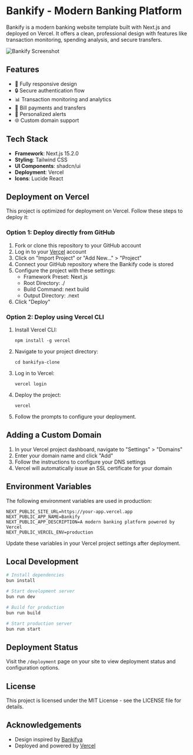 # Bankify - Modern Banking Platform

Bankify is a modern banking website template built with Next.js and deployed on Vercel. It offers a clean, professional design with features like transaction monitoring, spending analysis, and secure transfers.

![Bankify Screenshot](https://ext.same-assets.com/2467056450/1798686321.png)

## Features

- 📱 Fully responsive design
- 🔒 Secure authentication flow
- 📊 Transaction monitoring and analytics
- 💸 Bill payments and transfers
- 🔔 Personalized alerts
- 🌐 Custom domain support

## Tech Stack

- **Framework**: Next.js 15.2.0
- **Styling**: Tailwind CSS
- **UI Components**: shadcn/ui
- **Deployment**: Vercel
- **Icons**: Lucide React

## Deployment on Vercel

This project is optimized for deployment on Vercel. Follow these steps to deploy it:

### Option 1: Deploy directly from GitHub

1. Fork or clone this repository to your GitHub account
2. Log in to your [Vercel](https://vercel.com/) account
3. Click on "Import Project" or "Add New..." > "Project"
4. Connect your GitHub repository where the Bankify code is stored
5. Configure the project with these settings:
   - Framework Preset: Next.js
   - Root Directory: ./
   - Build Command: next build
   - Output Directory: .next
6. Click "Deploy"

### Option 2: Deploy using Vercel CLI

1. Install Vercel CLI:
   ```
   npm install -g vercel
   ```

2. Navigate to your project directory:
   ```
   cd bankifya-clone
   ```

3. Log in to Vercel:
   ```
   vercel login
   ```

4. Deploy the project:
   ```
   vercel
   ```

5. Follow the prompts to configure your deployment.

## Adding a Custom Domain

1. In your Vercel project dashboard, navigate to "Settings" > "Domains"
2. Enter your domain name and click "Add"
3. Follow the instructions to configure your DNS settings
4. Vercel will automatically issue an SSL certificate for your domain

## Environment Variables

The following environment variables are used in production:

```
NEXT_PUBLIC_SITE_URL=https://your-app.vercel.app
NEXT_PUBLIC_APP_NAME=Bankify
NEXT_PUBLIC_APP_DESCRIPTION=A modern banking platform powered by Vercel
NEXT_PUBLIC_VERCEL_ENV=production
```

Update these variables in your Vercel project settings after deployment.

## Local Development

```bash
# Install dependencies
bun install

# Start development server
bun run dev

# Build for production
bun run build

# Start production server
bun run start
```

## Deployment Status

Visit the `/deployment` page on your site to view deployment status and configuration options.

## License

This project is licensed under the MIT License - see the LICENSE file for details.

## Acknowledgements

- Design inspired by [Bankifya](https://bankifya.framer.website/)
- Deployed and powered by [Vercel](https://vercel.com/)
